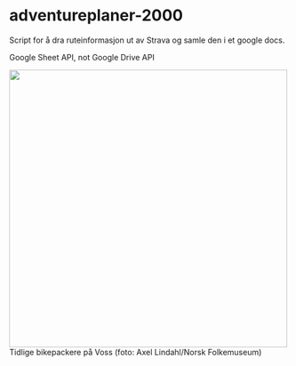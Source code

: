 # adventureplaner-2000

Script for å dra ruteinformasjon ut av Strava og samle den i et google docs.

Google Sheet API, not Google Drive API

<img width="500" src="https://raw.githubusercontent.com/laralv/adventureplaner-2000/master/URN%20NBN%20no-nb_foto_NF_WL_02381.jpg" />
Tidlige bikepackere på Voss (foto: Axel Lindahl/Norsk Folkemuseum)
